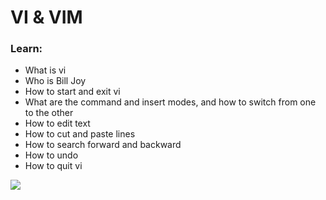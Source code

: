 # VI & VIM
### Learn:

* What is vi
* Who is Bill Joy
* How to start and exit vi
* What are the command and insert modes, and how to switch from one to the other
* How to edit text
* How to cut and paste lines
* How to search forward and backward
* How to undo
* How to quit vi
<img src ="https://www.holbertonschool.com/holberton-logo.png">
